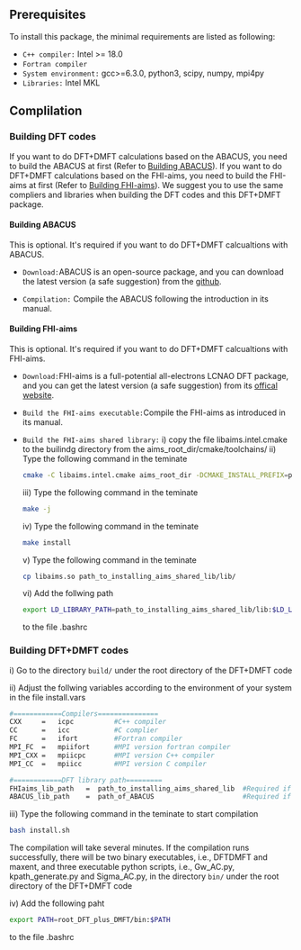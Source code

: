 
## Prerequisites

To install this package, the minimal requirements are listed as following:
- `C++ compiler:` Intel >= 18.0
- `Fortran compiler`
- `System environment:` gcc>=6.3.0, python3, scipy, numpy, mpi4py
- `Libraries:` Intel MKL

## Complilation

### Building DFT codes
If you want to do DFT+DMFT calculations based on the ABACUS, you need to build the ABACUS at first (Refer to [Building ABACUS](#building-abacus)). If you want to do DFT+DMFT calculations based on the FHI-aims, you need to build the FHI-aims at first (Refer to [Building FHI-aims](#building-fhi-aims)). We suggest you to use the same compliers and libraries when building the DFT codes and this DFT+DMFT package.

#### Building ABACUS

This is optional. It's required if you want to do DFT+DMFT calcualtions with ABACUS.

- `Download:`ABACUS is an open-source package, and you can download the latest version (a safe suggestion) from the [github](https://github.com/abacusmodeling/abacus-develop).

- `Compilation:` Compile the ABACUS following the introduction in its manual.


#### Building FHI-aims

This is optional. It's required if you want to do DFT+DMFT calcualtions with FHI-aims.

- `Download:`FHI-aims is a full-potential all-electrons LCNAO DFT package, and you can get the latest version (a safe suggestion) from its [offical website](https://fhi-aims.org/).

- `Build the FHI-aims executable:`Compile the FHI-aims as introduced in its manual. 

- `Build the FHI-aims shared library:`
    i) copy the file libaims.intel.cmake to the builindg directory from the aims_root_dir/cmake/toolchains/
    ii) Type the following command in the teminate
    ```bash
    cmake -C libaims.intel.cmake aims_root_dir -DCMAKE_INSTALL_PREFIX=path_to_installing_aims_shared_lib
    ```
    iii) Type the following command in the teminate
    ```bash
    make -j
    ```
    iv) Type the following command in the teminate
    ```bash 
    make install
    ```
    v) Type the following command in the teminate
    ```bash
    cp libaims.so path_to_installing_aims_shared_lib/lib/
    ```
    vi) Add the follwing path 
    ```bash 
    export LD_LIBRARY_PATH=path_to_installing_aims_shared_lib/lib:$LD_LIBRARY_PATH
    ```
    to the file .bashrc

### Building DFT+DMFT codes
i) Go to the directory `build/` under the root directory of the DFT+DMFT code

ii) Adjust the follwing variables according to the environment of your system in the file install.vars
    
  ```bash 
  #============Compilers===============
  CXX     =   icpc          #C++ compiler
  CC      =   icc           #C complier
  FC      =   ifort         #Fortran compiler
  MPI_FC  =   mpiifort      #MPI version fortran compiler
  MPI_CXX =   mpiicpc       #MPI version C++ compiler
  MPI_CC  =   mpiicc        #MPI version C compiler

  #============DFT library path=========
  FHIaims_lib_path   =  path_to_installing_aims_shared_lib  #Required if DFT calculations were carried out by FHI-aims
  ABACUS_lib_path    =  path_of_ABACUS                      #Required if DFT calculations were carried out by ABACUS
  ```
  
iii) Type the following command in the teminate to start compilation
  ```bash 
  bash install.sh
   ```
The compilation will take several minutes. If the compilation runs successfully, there will be two binary executables, i.e., DFTDMFT and maxent, and three executable python scripts, i.e., Gw_AC.py, kpath_generate.py and Sigma_AC.py, in the directory `bin/` under the root directory of the DFT+DMFT code

iv) Add the following paht 
  ```bash 
  export PATH=root_DFT_plus_DMFT/bin:$PATH
  ```
to the file .bashrc
